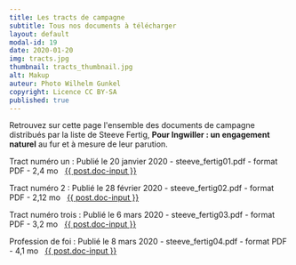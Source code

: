 ```yaml
---
title: Les tracts de campagne
subtitle: Tous nos documents à télécharger
layout: default
modal-id: 19 
date: 2020-01-20
img: tracts.jpg
thumbnail: tracts_thumbnail.jpg
alt: Makup
auteur: Photo Wilhelm Gunkel
copyright: Licence CC BY-SA
published: true
---
```


<div class="col-lg-12 bg-light-gray" id="dni" >Retrouvez sur cette page l'ensemble des documents de campagne distribués par la liste de Steeve Fertig, <b>Pour Ingwiller : un engagement naturel</b> au fur et à mesure de leur parution.</div>

Tract numéro un
: Publié le 20 janvier 2020 - steeve_fertig01.pdf - format PDF - 2,4 mo &nbsp; <a href="docs/{{ post.doc }}" download><i class="fas fa-download fa-lg"></i>{{ post.doc-input }}</a>

Tract numéro 2
: Publié le 28 février 2020 - steeve_fertig02.pdf - format PDF - 2,12 mo  &nbsp; <a href="docs/{{ post.doc }}" download><i class="fas fa-download fa-lg"></i>{{ post.doc-input }}</a>

Tract numéro trois
: Publié le 6 mars 2020 - steeve_fertig03.pdf - format PDF - 3,2 mo &nbsp; <a href="docs/{{ post.doc }}" download><i class="fas fa-download fa-lg"></i>{{ post.doc-input }}</a>

Profession de foi
: Publié le 8 mars 2020 - steeve_fertig04.pdf - format PDF - 4,1 mo &nbsp; <a href="docs/{{ post.doc }}" download><i class="fas fa-download fa-lg"></i>{{ post.doc-input }}</a>

